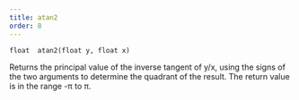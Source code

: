 ```yaml
---
title: atan2
order: 8
---
```

`float  atan2(float y, float x)`

Returns the principal value of the inverse tangent of y/x, using the signs
of the two arguments to determine the quadrant of the result. The return value
is in the range -π to π.
